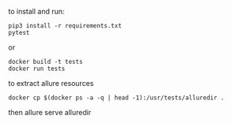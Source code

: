 to install and run:

    pip3 install -r requirements.txt
    pytest


or

    docker build -t tests
    docker run tests

to extract allure resources

    docker cp $(docker ps -a -q | head -1):/usr/tests/alluredir .
then
    allure serve alluredir  